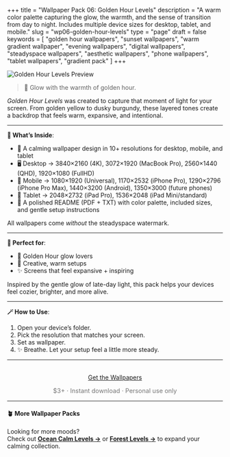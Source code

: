 +++
title = "Wallpaper Pack 06: Golden Hour Levels"
description = "A warm color palette capturing the glow, the warmth, and the sense of transition from day to night. Includes multiple device sizes for desktop, tablet, and mobile."
slug = "wp06-golden-hour-levels"
type = "page"
draft = false
keywords = [
  "golden hour wallpapers", "sunset wallpapers", "warm gradient wallpaper",
  "evening wallpapers", "digital wallpapers", "steadyspace wallpapers",
  "aesthetic wallpapers", "phone wallpapers", "tablet wallpapers", "gradient pack"
]
+++

![Golden Hour Levels Preview](/images/wp06-golden-hour-levels/goldenhourlevelscover.png)

> 🌆 Glow with the warmth of golden hour.

_Golden Hour Levels_ was created to capture that moment of light for your screen. From golden yellow to dusky burgundy, these layered tones create a backdrop that feels warm, expansive, and intentional.

---

<div class="highlight-box">

**📂 What’s Inside**:

- 🌆 A calming wallpaper design in 10+ resolutions for desktop, mobile, and tablet
- 🖥 Desktop → 3840×2160 (4K), 3072×1920 (MacBook Pro), 2560×1440 (QHD), 1920×1080 (FullHD)
- 📱 Mobile → 1080×1920 (Universal), 1170×2532 (iPhone Pro), 1290×2796 (iPhone Pro Max), 1440×3200 (Android), 1350×3000 (future phones)
- 📱 Tablet → 2048×2732 (iPad Pro), 1536×2048 (iPad Mini/standard)
- 📄 A polished README (PDF + TXT) with color palette, included sizes, and gentle setup instructions

All wallpapers come _without_ the steadyspace watermark.</div>

---
 
<div class="highlight-box">

**💛 Perfect for**:

- 🌆 Golden Hour glow lovers
- 🎨 Creative, warm setups
- ✨ Screens that feel expansive + inspiring

Inspired by the gentle glow of late-day light, this pack helps your devices feel cozier, brighter, and more alive.</div>

---

<div class="highlight-box">

**🪄 How to Use**:

1. Open your device’s folder.
2. Pick the resolution that matches your screen.
3. Set as wallpaper.
4. ✨ Breathe. Let your setup feel a little more steady. </div>

---  

<div style="text-align: center; margin-top: 2rem;">
  <a class="gumroad-button" href="https://steadyspace.gumroad.com/l/wp06_goldenhourlevels">Get the Wallpapers</a>
  <p style="font-size: 0.9rem; color: #777;">$3+ · Instant download · Personal use only</p>
</div>

---

#### 🪴 More Wallpaper Packs  
Looking for more moods?  
Check out [**Ocean Calm Levels →**](/wp04-ocean-calm-levels) or [**Forest Levels →**](/wp05-forest-levels) to expand your calming collection.  
